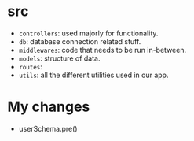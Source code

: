 # src
- ``` controllers ```: used majorly for functionality.
- ``` db ```: database connection related stuff.
- ``` middlewares ```: code that needs to be run in-between.
- ``` models ```: structure of data.
- ``` routes ```: 
- ``` utils ```: all the different utilities used in our app.

# My changes
- userSchema.pre()
